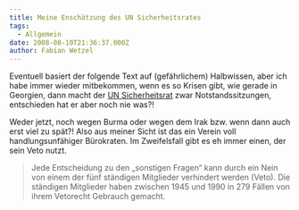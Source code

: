```yaml
---
title: Meine Enschätzung des UN Sicherheitsrates
tags:
  - Allgemein
date: 2008-08-10T21:36:37.000Z
author: Fabian Wetzel
---
```


Eventuell basiert der folgende Text auf (gefährlichem) Halbwissen, aber ich habe immer wieder mitbekommen, wenn es so Krisen gibt, wie gerade in Georgien, dann macht der [UN Sicherheitsrat](http://de.wikipedia.org/wiki/Sicherheitsrat_der_Vereinten_Nationen) zwar Notstandssitzungen, entschieden hat er aber noch nie was?!

Weder jetzt, noch wegen Burma oder wegen dem Irak bzw. wenn dann auch erst viel zu spät?! Also aus meiner Sicht ist das ein Verein voll handlungsunfähiger Bürokraten. Im Zweifelsfall gibt es eh immer einen, der sein Veto nutzt.
 > Jede Entscheidung zu den „sonstigen Fragen“ kann durch ein Nein von einem der fünf ständigen Mitglieder verhindert werden (Veto). Die ständigen Mitglieder haben zwischen 1945 und 1990 in 279 Fällen von ihrem Vetorecht Gebrauch gemacht.


